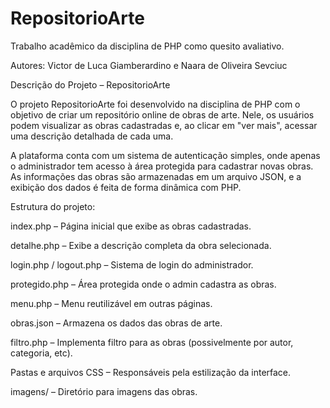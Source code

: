 # RepositorioArte
Trabalho acadêmico da disciplina de PHP como quesito avaliativo.

Autores: Victor de Luca Giamberardino e Naara de Oliveira Sevciuc

Descrição do Projeto – RepositorioArte

O projeto RepositorioArte foi desenvolvido na disciplina de PHP com o objetivo de criar um repositório online de obras de arte. Nele, os usuários podem visualizar as obras cadastradas e, ao clicar em "ver mais", acessar uma descrição detalhada de cada uma.

A plataforma conta com um sistema de autenticação simples, onde apenas o administrador tem acesso à área protegida para cadastrar novas obras. As informações das obras são armazenadas em um arquivo JSON, e a exibição dos dados é feita de forma dinâmica com PHP.

Estrutura do projeto:

index.php – Página inicial que exibe as obras cadastradas.

detalhe.php – Exibe a descrição completa da obra selecionada.

login.php / logout.php – Sistema de login do administrador.

protegido.php – Área protegida onde o admin cadastra as obras.

menu.php – Menu reutilizável em outras páginas.

obras.json – Armazena os dados das obras de arte.

filtro.php – Implementa filtro para as obras (possivelmente por autor, categoria, etc).

Pastas e arquivos CSS – Responsáveis pela estilização da interface.

imagens/ – Diretório para imagens das obras.



